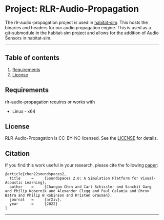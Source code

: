 # Project: RLR-Audio-Propagation

The rlr-audio-propagation project is used in [habitat-sim](https://github.com/facebookresearch/habitat-sim). This hosts the binaries and headers for our audio propagation engine.
This is used as a git-submodule in the habitat-sim project and allows for the addition of Audio Sensors in habitat-sim.

---

## Table of contents
   1. [Requirements](#requirements)
   1. [License](#license)


## Requirements

rlr-audio-propagation requires or works with
* Linux - x64

## License

RLR-Audio-Propagation is CC-BY-NC licensed. See the [LICENSE](LICENSE) for details.

## Citation
If you find this work useful in your research, please cite the following [paper](https://arxiv.org/pdf/2206.08312.pdf):
```
@article{chen22soundspaces2,
  title     =     {SoundSpaces 2.0: A Simulation Platform for Visual-Acoustic Learning},
  author    =     {Changan Chen and Carl Schissler and Sanchit Garg and Philip Kobernik and Alexander Clegg and Paul Calamia and Dhruv Batra and Philip W Robinson and Kristen Grauman},
  journal   =     {arXiv},
  year      =     {2022}
}
```

---
